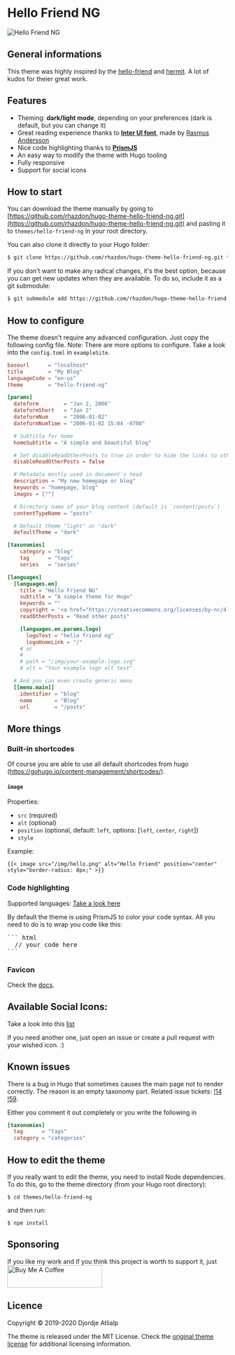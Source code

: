 # Hello Friend NG

![Hello Friend NG](https://dsh.re/2bd45)

## General informations

This theme was highly inspired by the [hello-friend](https://github.com/panr/hugo-theme-hello-friend) and [hermit](https://github.com/Track3/hermit). A lot of kudos for theier great work.

## Features

- Theming: **dark/light mode**, depending on your preferences (dark is default, but you can change it)
- Great reading experience thanks to [**Inter UI font**](https://rsms.me/inter/), made by [Rasmus Andersson](https://rsms.me/about/)
- Nice code highlighting thanks to [**PrismJS**](https://prismjs.com)
- An easy way to modify the theme with Hugo tooling
- Fully responsive
- Support for social icons


## How to start

You can download the theme manually by going to [https://github.com/rhazdon/hugo-theme-hello-friend-ng.git](https://github.com/rhazdon/hugo-theme-hello-friend-ng.git) and pasting it to `themes/hello-friend-ng` in your root directory.

You can also clone it directly to your Hugo folder:

``` bash
$ git clone https://github.com/rhazdon/hugo-theme-hello-friend-ng.git themes/hello-friend-ng
```

If you don't want to make any radical changes, it's the best option, because you can get new updates when they are available. To do so, include it as a git submodule:

``` bash
$ git submodule add https://github.com/rhazdon/hugo-theme-hello-friend-ng.git themes/hello-friend-ng
```

## How to configure

The theme doesn't require any advanced configuration. Just copy the following config file.
Note: There are more options to configure. Take a look into the `config.toml` in `exampleSite`.

``` toml
baseurl      = "localhost"
title        = "My Blog"
languageCode = "en-us"
theme        = "hello-friend-ng"

[params]
  dateform        = "Jan 2, 2006"
  dateformShort   = "Jan 2"
  dateformNum     = "2006-01-02"
  dateformNumTime = "2006-01-02 15:04 -0700"

  # Subtitle for home
  homeSubtitle = "A simple and beautiful blog"

  # Set disableReadOtherPosts to true in order to hide the links to other posts.
  disableReadOtherPosts = false

  # Metadata mostly used in document's head
  description = "My new homepage or blog"
  keywords = "homepage, blog"
  images = [""]

  # Directory name of your blog content (default is `content/posts`)
  contentTypeName = "posts"

  # Default theme "light" or "dark"
  defaultTheme = "dark"

[taxonomies]
    category = "blog"
    tag      = "tags"
    series   = "series"

[languages]
  [languages.en]
    title = "Hello Friend NG"
    subtitle = "A simple theme for Hugo"
    keywords = ""
    copyright = '<a href="https://creativecommons.org/licenses/by-nc/4.0/" target="_blank" rel="noopener">CC BY-NC 4.0</a>'
    readOtherPosts = "Read other posts"

    [languages.en.params.logo]
      logoText = "hello friend ng"
      logoHomeLink = "/"
    # or
    #
    # path = "/img/your-example-logo.svg"
    # alt = "Your example logo alt text"

  # And you can even create generic menu
  [[menu.main]]
    identifier = "blog"
    name       = "Blog"
    url        = "/posts"
```

## More things

### Built-in shortcodes

Of course you are able to use all default shortcodes from hugo (https://gohugo.io/content-management/shortcodes/).

#### `image`

Properties:

  - `src` (required)
  - `alt` (optional)
  - `position` (optional, default: `left`, options: [`left`, `center`, `right`])
  - `style`

Example:

``` golang
{{< image src="/img/hello.png" alt="Hello Friend" position="center" style="border-radius: 8px;" >}}
```

### Code highlighting

Supported languages: [Take a look here](https://prismjs.com/download.html#themes=prism-tomorrow&languages=markup+css+clike+javascript+abap+actionscript+ada+apacheconf+apl+applescript+c+arff+asciidoc+asm6502+csharp+autohotkey+autoit+bash+basic+batch+bison+brainfuck+bro+cpp+aspnet+arduino+cil+coffeescript+clojure+ruby+csp+css-extras+d+dart+diff+markup-templating+docker+eiffel+elixir+elm+lua+erb+erlang+fsharp+flow+fortran+gcode+gedcom+gherkin+git+glsl+gml+go+graphql+groovy+less+handlebars+haskell+haxe+hcl+http+hpkp+hsts+ichigojam+icon+inform7+ini+io+j+java+scala+php+javastacktrace+jolie+n4js+markdown+json+julia+keyman+kotlin+latex+crystal+scheme+liquid+lisp+livescript+lolcode+makefile+django+matlab+mel+mizar+monkey+n1ql+typescript+nand2tetris-hdl+nasm+nginx+nim+nix+nsis+objectivec+ocaml+opencl+oz+parigp+parser+pascal+perl+php-extras+sql+powershell+processing+prolog+properties+protobuf+scss+puppet+pure+python+q+qore+r+jsx+renpy+reason+vala+rest+rip+roboconf+textile+rust+plsql+sass+stylus+smalltalk+smarty+soy+sas+twig+swift+yaml+tcl+haml+toml+tt2+pug+tsx+visual-basic+vbnet+velocity+verilog+vhdl+vim+wasm+wiki+xeora+xojo+xquery+tap)

By default the theme is using PrismJS to color your code syntax. All you need to do is to wrap you code like this:

<pre>
``` html
  // your code here
```
</pre>

### Favicon

Check the [docs](docs/favicons.md).

## Available Social Icons:

Take a look into this [list](docs/svgs.md)

If you need another one, just open an issue or create a pull request with your wished icon. :)

## Known issues

There is a bug in Hugo that sometimes causes the main page not to render correctly. The reason is an empty taxonomy part.
Related issue tickets: [!14](https://github.com/rhazdon/hugo-theme-hello-friend-ng/issues/14) [!59](https://github.com/rhazdon/hugo-theme-hello-friend-ng/issues/59).

Either you comment it out completely or you write the following in

``` toml
[taxonomies]
  tag      = "tags"
  category = "categories"
```

## How to edit the theme

If you really want to edit the theme, you need to install Node dependencies. To do this, go to the theme directory (from your Hugo root directory):

```
$ cd themes/hello-friend-ng
```

and then run:

```
$ npm install
```

## Sponsoring

If you like my work and if you think this project is worth to support it, just <br />
<a href="https://www.buymeacoffee.com/djordjeatlialp" target="_blank"><img src="https://cdn.buymeacoffee.com/buttons/default-green.png" alt="Buy Me A Coffee" style="height: 51px !important;width: 217px !important;" ></a>

## Licence

Copyright © 2019-2020 Djordje Atlialp

The theme is released under the MIT License. Check the [original theme license](https://github.com/rhazdon/hugo-theme-hello-friend-ng/blob/master/LICENSE.md) for additional licensing information.
